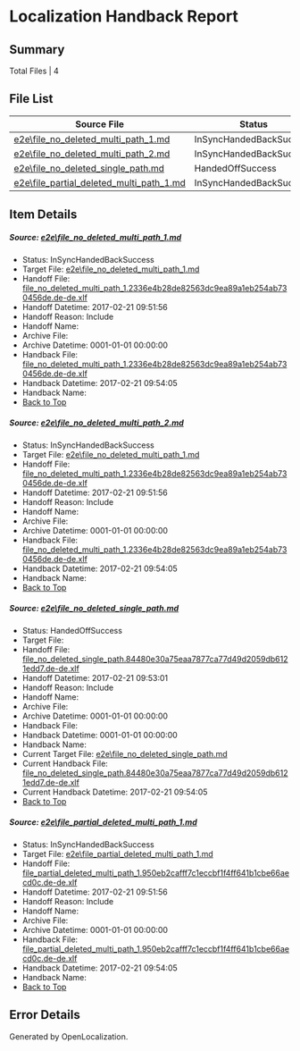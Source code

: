 # <a name='report-top'></a> Localization Handback Report

## Summary
 Total Files | 4

## File List
 Source File | Status | Details 
 ----------- | ------ | ------- 
 [e2e\file_no_deleted_multi_path_1.md](https://github.com/OpenLocalizationTestOrg/ol-test4/blob/7fdea5b0c356beaca56bbedffa26b6050e850218/e2e/file_no_deleted_multi_path_1.md) | InSyncHandedBackSuccess | [Details](#b2829fc51bff946522bd50c5dffdd4d08982e5f71)
 [e2e\file_no_deleted_multi_path_2.md](https://github.com/OpenLocalizationTestOrg/ol-test4/blob/039bc7e9569366568e8e37ac30dd56a50debf198/e2e/file_no_deleted_multi_path_2.md) | InSyncHandedBackSuccess | [Details](#b2829fc51bff946522bd50c5dffdd4d08982e5f72)
 [e2e\file_no_deleted_single_path.md](https://github.com/OpenLocalizationTestOrg/ol-test4/blob/039bc7e9569366568e8e37ac30dd56a50debf198/e2e/file_no_deleted_single_path.md) | HandedOffSuccess | [Details](#f6502ee2423fd8135afa55ffc992a4bdbbd115903)
 [e2e\file_partial_deleted_multi_path_1.md](https://github.com/OpenLocalizationTestOrg/ol-test4/blob/7fdea5b0c356beaca56bbedffa26b6050e850218/e2e/file_partial_deleted_multi_path_1.md) | InSyncHandedBackSuccess | [Details](#e7a9eb2b48e37f1555e5e5a361167a4478f72de24)

## Item Details
##### <a name='b2829fc51bff946522bd50c5dffdd4d08982e5f71'></a> Source: [e2e\file_no_deleted_multi_path_1.md](https://github.com/OpenLocalizationTestOrg/ol-test4/blob/7fdea5b0c356beaca56bbedffa26b6050e850218/e2e/file_no_deleted_multi_path_1.md)
* Status: InSyncHandedBackSuccess
* Target File: [e2e\file_no_deleted_multi_path_1.md](https://github.com/OpenLocalizationTestOrg/ol-test4-dede/blob/3dee7b10c83dc73a138de78932067afb465848fa/e2e/file_no_deleted_multi_path_1.md)
* Handoff File: [file_no_deleted_multi_path_1.2336e4b28de82563dc9ea89a1eb254ab730456de.de-de.xlf](https://github.com/OpenLocalizationTestOrg/ol-test4-handoff/blob/67b4ca93ce53238bc0dfe09a03ac76306f4824b9/ol-handoff/OpenLocalizationTestOrg/ol-test4-dede/xinjiang/mt/file_no_deleted_multi_path_1.2336e4b28de82563dc9ea89a1eb254ab730456de.de-de.xlf)
* Handoff Datetime: 2017-02-21 09:51:56
* Handoff Reason: Include
* Handoff Name: 
* Archive File: 
* Archive Datetime: 0001-01-01 00:00:00
* Handback File: [file_no_deleted_multi_path_1.2336e4b28de82563dc9ea89a1eb254ab730456de.de-de.xlf](https://github.com/OpenLocalizationTestOrg/ol-test4-handback/blob/f289d98cd7586e507564584cada8dddc35d303b8/ol-handback/OpenLocalizationTestOrg/ol-test4-dede/xinjiang/mt/file_no_deleted_multi_path_1.2336e4b28de82563dc9ea89a1eb254ab730456de.de-de.xlf)
* Handback Datetime: 2017-02-21 09:54:05
* Handback Name: 
* [Back to Top](#report-top)

##### <a name='b2829fc51bff946522bd50c5dffdd4d08982e5f72'></a> Source: [e2e\file_no_deleted_multi_path_2.md](https://github.com/OpenLocalizationTestOrg/ol-test4/blob/039bc7e9569366568e8e37ac30dd56a50debf198/e2e/file_no_deleted_multi_path_2.md)
* Status: InSyncHandedBackSuccess
* Target File: [e2e\file_no_deleted_multi_path_1.md](https://github.com/OpenLocalizationTestOrg/ol-test4-dede/blob/3dee7b10c83dc73a138de78932067afb465848fa/e2e/file_no_deleted_multi_path_1.md)
* Handoff File: [file_no_deleted_multi_path_1.2336e4b28de82563dc9ea89a1eb254ab730456de.de-de.xlf](https://github.com/OpenLocalizationTestOrg/ol-test4-handoff/blob/67b4ca93ce53238bc0dfe09a03ac76306f4824b9/ol-handoff/OpenLocalizationTestOrg/ol-test4-dede/xinjiang/mt/file_no_deleted_multi_path_1.2336e4b28de82563dc9ea89a1eb254ab730456de.de-de.xlf)
* Handoff Datetime: 2017-02-21 09:51:56
* Handoff Reason: Include
* Handoff Name: 
* Archive File: 
* Archive Datetime: 0001-01-01 00:00:00
* Handback File: [file_no_deleted_multi_path_1.2336e4b28de82563dc9ea89a1eb254ab730456de.de-de.xlf](https://github.com/OpenLocalizationTestOrg/ol-test4-handback/blob/f289d98cd7586e507564584cada8dddc35d303b8/ol-handback/OpenLocalizationTestOrg/ol-test4-dede/xinjiang/mt/file_no_deleted_multi_path_1.2336e4b28de82563dc9ea89a1eb254ab730456de.de-de.xlf)
* Handback Datetime: 2017-02-21 09:54:05
* Handback Name: 
* [Back to Top](#report-top)

##### <a name='f6502ee2423fd8135afa55ffc992a4bdbbd115903'></a> Source: [e2e\file_no_deleted_single_path.md](https://github.com/OpenLocalizationTestOrg/ol-test4/blob/039bc7e9569366568e8e37ac30dd56a50debf198/e2e/file_no_deleted_single_path.md)
* Status: HandedOffSuccess
* Target File: 
* Handoff File: [file_no_deleted_single_path.84480e30a75eaa7877ca77d49d2059db6121edd7.de-de.xlf](https://github.com/OpenLocalizationTestOrg/ol-test4-handoff/blob/22befeb3e208ec5ffff14583736844944699b94c/ol-handoff/OpenLocalizationTestOrg/ol-test4-dede/xinjiang/mt/file_no_deleted_single_path.84480e30a75eaa7877ca77d49d2059db6121edd7.de-de.xlf)
* Handoff Datetime: 2017-02-21 09:53:01
* Handoff Reason: Include
* Handoff Name: 
* Archive File: 
* Archive Datetime: 0001-01-01 00:00:00
* Handback File: 
* Handback Datetime: 0001-01-01 00:00:00
* Handback Name: 
* Current Target File: [e2e\file_no_deleted_single_path.md](https://github.com/OpenLocalizationTestOrg/ol-test4-dede/blob/3dee7b10c83dc73a138de78932067afb465848fa/e2e/file_no_deleted_single_path.md)
* Current Handback File: [file_no_deleted_single_path.84480e30a75eaa7877ca77d49d2059db6121edd7.de-de.xlf](https://github.com/OpenLocalizationTestOrg/ol-test4-handback/blob/f289d98cd7586e507564584cada8dddc35d303b8/ol-handback/OpenLocalizationTestOrg/ol-test4-dede/xinjiang/mt/file_no_deleted_single_path.84480e30a75eaa7877ca77d49d2059db6121edd7.de-de.xlf)
* Current Handback Datetime: 2017-02-21 09:54:05
* [Back to Top](#report-top)

##### <a name='e7a9eb2b48e37f1555e5e5a361167a4478f72de24'></a> Source: [e2e\file_partial_deleted_multi_path_1.md](https://github.com/OpenLocalizationTestOrg/ol-test4/blob/7fdea5b0c356beaca56bbedffa26b6050e850218/e2e/file_partial_deleted_multi_path_1.md)
* Status: InSyncHandedBackSuccess
* Target File: [e2e\file_partial_deleted_multi_path_1.md](https://github.com/OpenLocalizationTestOrg/ol-test4-dede/blob/3dee7b10c83dc73a138de78932067afb465848fa/e2e/file_partial_deleted_multi_path_1.md)
* Handoff File: [file_partial_deleted_multi_path_1.950eb2cafff7c1eccbf1f4ff641b1cbe66aecd0c.de-de.xlf](https://github.com/OpenLocalizationTestOrg/ol-test4-handoff/blob/67b4ca93ce53238bc0dfe09a03ac76306f4824b9/ol-handoff/OpenLocalizationTestOrg/ol-test4-dede/xinjiang/mt/file_partial_deleted_multi_path_1.950eb2cafff7c1eccbf1f4ff641b1cbe66aecd0c.de-de.xlf)
* Handoff Datetime: 2017-02-21 09:51:56
* Handoff Reason: Include
* Handoff Name: 
* Archive File: 
* Archive Datetime: 0001-01-01 00:00:00
* Handback File: [file_partial_deleted_multi_path_1.950eb2cafff7c1eccbf1f4ff641b1cbe66aecd0c.de-de.xlf](https://github.com/OpenLocalizationTestOrg/ol-test4-handback/blob/f289d98cd7586e507564584cada8dddc35d303b8/ol-handback/OpenLocalizationTestOrg/ol-test4-dede/xinjiang/mt/file_partial_deleted_multi_path_1.950eb2cafff7c1eccbf1f4ff641b1cbe66aecd0c.de-de.xlf)
* Handback Datetime: 2017-02-21 09:54:05
* Handback Name: 
* [Back to Top](#report-top)


## Error Details

Generated by OpenLocalization.
